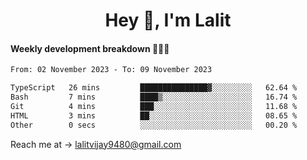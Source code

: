 <h1 align="center">Hey 👋, I'm Lalit</h1>

#### Weekly development breakdown 👨🏻‍💻
<!--START_SECTION:waka-->

```txt
From: 02 November 2023 - To: 09 November 2023

TypeScript   26 mins         ███████████████▓░░░░░░░░░   62.64 %
Bash         7 mins          ████▒░░░░░░░░░░░░░░░░░░░░   16.74 %
Git          4 mins          ███░░░░░░░░░░░░░░░░░░░░░░   11.68 %
HTML         3 mins          ██░░░░░░░░░░░░░░░░░░░░░░░   08.65 %
Other        0 secs          ░░░░░░░░░░░░░░░░░░░░░░░░░   00.20 %
```

<!--END_SECTION:waka-->

Reach me at → lalitvijay9480@gmail.com
